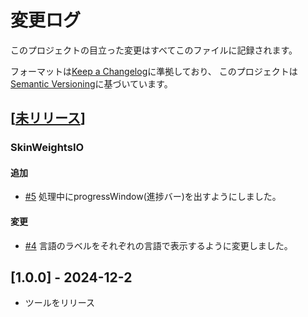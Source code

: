 # 変更ログ

このプロジェクトの目立った変更はすべてこのファイルに記録されます。

フォーマットは[Keep a Changelog](http://keepachangelog.com/)に準拠しており、
このプロジェクトは[Semantic Versioning](http://semver.org/)に基づいています。

## [[未リリース]]
### SkinWeightsIO
#### 追加
- [#5](https://github.com/Hum9183/MayaHumTools/pull/5) 処理中にprogressWindow(進捗バー)を出すようにしました。

#### 変更
- [#4](https://github.com/Hum9183/MayaHumTools/pull/4) 言語のラベルをそれぞれの言語で表示するように変更しました。

## [1.0.0] - 2024-12-2
- ツールをリリース

[未リリース]: https://github.com/Hum9183/MayaHumTools/compare/1.0.0...master
